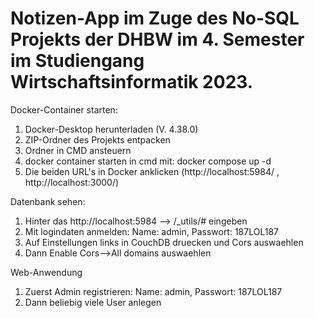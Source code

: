 # Notizen-App im Zuge des No-SQL Projekts der DHBW im 4. Semester im Studiengang Wirtschaftsinformatik 2023.

Docker-Container starten:

1. Docker-Desktop herunterladen (V. 4.38.0)
2. ZIP-Ordner des Projekts entpacken
3. Ordner in CMD ansteuern 
4. docker container starten in cmd mit: docker compose up -d
5. Die beiden URL's in Docker anklicken (http://localhost:5984/ , http://localhost:3000/)

Datenbank sehen:

1. Hinter das http://localhost:5984 --> /_utils/# eingeben
2. Mit logindaten anmelden: Name: admin, Passwort: 187LOL187
3. Auf Einstellungen links in CouchDB druecken und Cors auswaehlen
4. Dann Enable Cors-->All domains auswaehlen

Web-Anwendung

1. Zuerst Admin registrieren: Name: admin, Passwort: 187LOL187
2. Dann beliebig viele User anlegen

